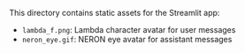 This directory contains static assets for the Streamlit app:

- `lambda_f.png`: Lambda character avatar for user messages
- `neron_eye.gif`: NERON eye avatar for assistant messages
